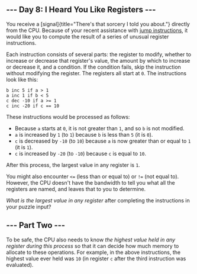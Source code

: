 \-\-- Day 8: I Heard You Like Registers \-\--
---------------------------------------------

You receive a [signal]{title="There's that sorcery I told you about."}
directly from the CPU. Because of your recent assistance with [jump
instructions](5), it would like you to compute the result of a series of
unusual register instructions.

Each instruction consists of several parts: the register to modify,
whether to increase or decrease that register\'s value, the amount by
which to increase or decrease it, and a condition. If the condition
fails, skip the instruction without modifying the register. The
registers all start at `0`. The instructions look like this:

    b inc 5 if a > 1
    a inc 1 if b < 5
    c dec -10 if a >= 1
    c inc -20 if c == 10

These instructions would be processed as follows:

-   Because `a` starts at `0`, it is not greater than `1`, and so `b` is
    not modified.
-   `a` is increased by `1` (to `1`) because `b` is less than `5` (it is
    `0`).
-   `c` is decreased by `-10` (to `10`) because `a` is now greater than
    or equal to `1` (it is `1`).
-   `c` is increased by `-20` (to `-10`) because `c` is equal to `10`.

After this process, the largest value in any register is `1`.

You might also encounter `<=` (less than or equal to) or `!=` (not equal
to). However, the CPU doesn\'t have the bandwidth to tell you what all
the registers are named, and leaves that to you to determine.

*What is the largest value in any register* after completing the
instructions in your puzzle input?

\-\-- Part Two \-\--
--------------------

To be safe, the CPU also needs to know *the highest value held in any
register during this process* so that it can decide how much memory to
allocate to these operations. For example, in the above instructions,
the highest value ever held was `10` (in register `c` after the third
instruction was evaluated).
